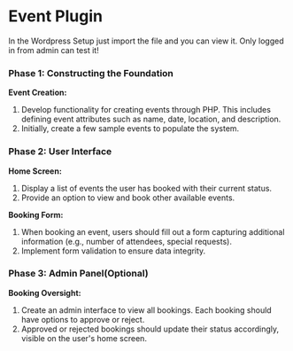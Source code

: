 # Event Plugin

In the Wordpress Setup just import the file and you can view it. Only logged in from admin can test it!

### Phase 1: Constructing the Foundation

**Event Creation:**
1. Develop functionality for creating events through PHP. This includes defining event attributes such as name, date, location, and description.
2. Initially, create a few sample events to populate the system.

### Phase 2: User Interface

**Home Screen:**
1. Display a list of events the user has booked with their current status.
2. Provide an option to view and book other available events.

**Booking Form:**
1. When booking an event, users should fill out a form capturing additional information (e.g., number of attendees, special requests).
2. Implement form validation to ensure data integrity.
 
### Phase 3: Admin Panel(Optional)

**Booking Oversight:**
1. Create an admin interface to view all bookings. Each booking should have options to approve or reject.
2. Approved or rejected bookings should update their status accordingly, visible on the user's home screen.
